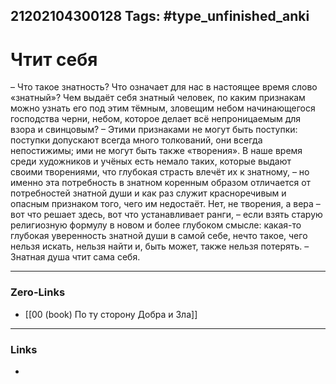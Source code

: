 21202104300128
Tags: #type_unfinished_anki
---
# Чтит себя

– Что такое знатность? Что означает для нас в настоящее время слово «знатный»? Чем выдаёт себя знатный человек, по каким признакам можно узнать его под этим тёмным, зловещим небом начинающегося господства черни, небом, которое делает всё непроницаемым для взора и свинцовым? – Этими признаками не могут быть поступки: поступки допускают всегда много толкований, они всегда непостижимы; ими не могут быть также «творения». В наше время среди художников и учёных есть немало таких, которые выдают своими творениями, что глубокая страсть влечёт их к знатному, – но именно эта потребность в знатном коренным образом отличается от потребностей знатной души и как раз служит красноречивым и опасным признаком того, чего им недостаёт. Нет, не творения, а вера – вот что решает здесь, вот что устанавливает ранги, – если взять старую религиозную формулу в новом и более глубоком смысле: какая-то глубокая уверенность знатной души в самой себе, нечто такое, чего нельзя искать, нельзя найти и, быть может, также нельзя потерять. – Знатная душа чтит сама себя.

---
### Zero-Links
- [[00 (book) По ту сторону Добра и Зла]]
---
### Links
-